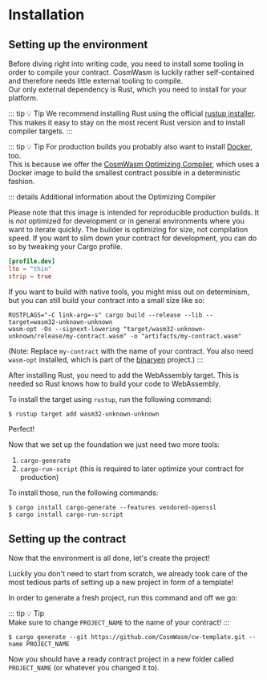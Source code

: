 [rustup installer]: https://rustup.rs
[Docker]: https://www.docker.com/
[CosmWasm Optimizing Compiler]: https://github.com/CosmWasm/optimizer
[binaryen]: https://github.com/WebAssembly/binaryen

<ChapterLabel label="core" bgColor=var(--bg-chapter)></ChapterLabel>

# Installation

## Setting up the environment

Before diving right into writing code, you need to install some tooling in order to compile your contract.
CosmWasm is luckily rather self-contained and therefore needs little external tooling to compile.  
Our only external dependency is Rust, which you need to install for your platform.

::: tip :bulb: Tip
  We recommend installing Rust using the official [rustup installer]. This makes it easy to stay on
  the most recent Rust version and to install compiler targets.
:::

::: tip :bulb: Tip
  For production builds you probably also want to install [Docker], too.
  <br /> This is because we offer the [CosmWasm Optimizing Compiler], which uses
  a Docker image to build the smallest contract possible in a deterministic fashion.

  ::: details Additional information about the Optimizing Compiler

  Please note that this image is intended for reproducible production builds.
  It is _not_ optimized for development or in general environments where you
  want to iterate quickly. The builder is optimizing for size, not compilation speed.
  If you want to slim down your contract for development, you can do so by
  tweaking your Cargo profile.
    
  ```toml
  [profile.dev]
  lto = "thin"
  strip = true
  ```
    
  If you want to build with native tools, you might miss out on determinism, but you can still build your
  contract into a small size like so:
    
  ```shell
  RUSTFLAGS="-C link-arg=-s" cargo build --release --lib --target=wasm32-unknown-unknown
  wasm-opt -Os --signext-lowering "target/wasm32-unknown-unknown/release/my-contract.wasm" -o "artifacts/my-contract.wasm"
  ```
    
  (Note: Replace `my-contract` with the name of your contract. You also need `wasm-opt` installed,
  which is part of the [binaryen] project.)
:::

After installing Rust, you need to add the WebAssembly target. This is needed so Rust knows how to
build your code to WebAssembly.

To install the target using `rustup`, run the following command:

```shell
$ rustup target add wasm32-unknown-unknown
```

Perfect!  

Now that we set up the foundation we just need two more tools:

1. `cargo-generate`
2. `cargo-run-script` (this is required to later optimize your contract for production)

To install those, run the following commands:

```shell
$ cargo install cargo-generate --features vendored-openssl
$ cargo install cargo-run-script
```

## Setting up the contract

Now that the environment is all done, let's create the project!

Luckily you don't need to start from scratch, we already took care of the most tedious parts of
setting up a new project in form of a template!

In order to generate a fresh project, run this command and off we go:

::: tip :bulb: Tip    
Make sure to change `PROJECT_NAME` to the name of your contract!
:::

```shell
$ cargo generate --git https://github.com/CosmWasm/cw-template.git --name PROJECT_NAME
```

Now you should have a ready contract project in a new folder called `PROJECT_NAME` (or whatever you changed it to).
